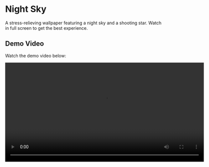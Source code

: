 # Night Sky

A stress-relieving wallpaper featuring a night sky and a shooting star.
Watch in full screen to get the best experience.

## Demo Video

Watch the demo video below:

<video width="640" controls>
  <source src="demo.mp4" type="video/mp4">
</video>

